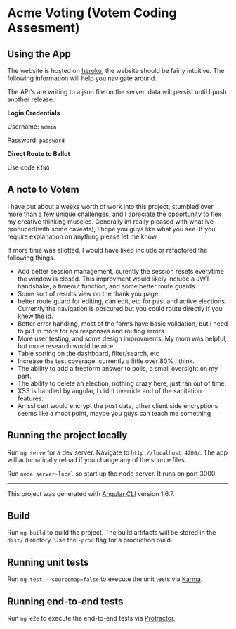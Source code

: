 # Acme Voting (Votem Coding Assesment)

## Using the App
The website is hosted on [heroku](https://acme-voting.herokuapp.com), the website should be fairly intuitive. The following information will help you navigate around.

The API's are writing to a json file on the server, data will persist until I push another release.

**Login Credentials**

Username: `admin`

Password: `password`

**Direct Route to Ballot**

Use code `KING`


## A note to Votem 
I have put about a weeks worth of work into this project, stumbled over more than a few unique challenges, and I apreciate the opportunity to flex my creative thinking muscles. Generally im really pleased with what ive produced(with some caveats), I hope you guys like what you see. If you require explanation on anything please let me know. 

If more time was allotted, I would have liked include or refactored the following things.

- Add better session management, curently the session resets everytime the window is closed. This improvment would likely include a JWT handshake, a timeout function, and some better route guards
- Some sort of results view on the thank you page.
- better route guard for editing, can edit, etc for past and active elections. Currently the navigation is obscured but you could route directly if you knew the id.
- Better error handling, most of the forms have basic validation, but i need to put in more for api responses and routing errors. 
- More user testing, and some design improvments. My mom was helpful, but more research would be nice.
- Table sorting on the dashboard, filter/search, etc
- Increase the test coverage, currently a little over 80% I think.
- The ability to add a freeform answer to polls, a small oversight on my part.
- The ability to delete an election, nothing crazy here, just ran out of time.
- XSS is handled by angular, I didnt override and of the sanitation features.
- An ssl cert would encrypt the post data, other client side encryptions seems like a moot point, maybe you guys can teach me something

## Running the project locally

Run `ng serve` for a dev server. Navigate to `http://localhost:4200/`. The app will automatically reload if you change any of the source files.

Run `node server-local` so start up the node server. It runs on port 3000.


---


This project was generated with [Angular CLI](https://github.com/angular/angular-cli) version 1.6.7.

## Build

Run `ng build` to build the project. The build artifacts will be stored in the `dist/` directory. Use the `-prod` flag for a production build.

## Running unit tests

Run `ng test --sourcemap=false` to execute the unit tests via [Karma](https://karma-runner.github.io).

## Running end-to-end tests

Run `ng e2e` to execute the end-to-end tests via [Protractor](http://www.protractortest.org/).

